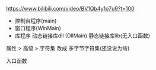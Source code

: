 <https://www.bilibili.com/video/BV1Qb4y1o7u9?t=100>

- 控制台程序(main)
- 窗口程序(WinMain)
- 库程序
  动态链接库dll (DllMain)
  静态链接库lib(无入口函数)

属性 > 高级 > 字符集 改成 多字节字符集(还没说为啥)

入口函数

